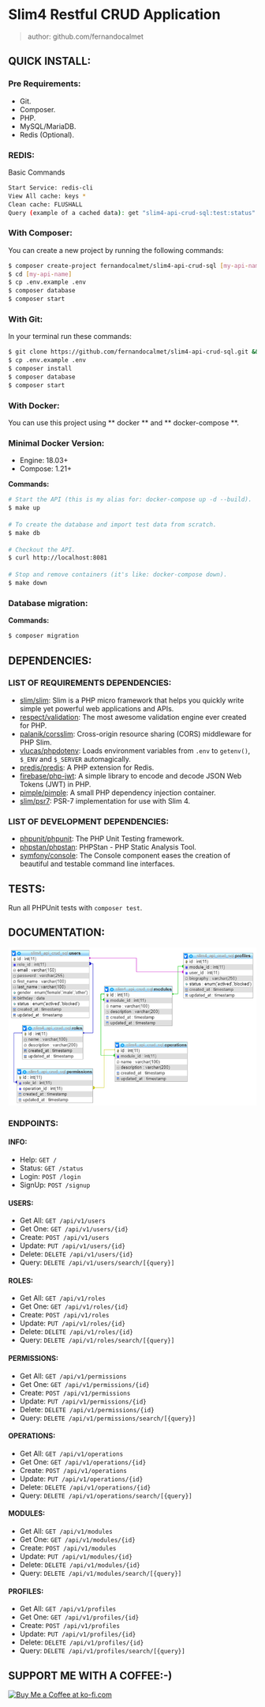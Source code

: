 # Slim4 Restful CRUD Application
> author: github.com/fernandocalmet  
  

## QUICK INSTALL:

### Pre Requirements:

- Git.
- Composer.
- PHP.
- MySQL/MariaDB.
- Redis (Optional).

### REDIS:

Basic Commands

```bash
Start Service: redis-cli
View All cache: keys *
Clean cache: FLUSHALL
Query (example of a cached data): get "slim4-api-crud-sql:test:status"
```

### With Composer:

You can create a new project by running the following commands:

```bash
$ composer create-project fernandocalmet/slim4-api-crud-sql [my-api-name]
$ cd [my-api-name]
$ cp .env.example .env
$ composer database
$ composer start
```


### With Git:

In your terminal run these commands:

```bash
$ git clone https://github.com/fernandocalmet/slim4-api-crud-sql.git && cd slim4-api-crud-sql
$ cp .env.example .env
$ composer install
$ composer database
$ composer start
```

### With Docker:

You can use this project using ** docker ** and ** docker-compose **.


### Minimal Docker Version:

* Engine: 18.03+
* Compose: 1.21+


**Commands:**

```bash
# Start the API (this is my alias for: docker-compose up -d --build).
$ make up

# To create the database and import test data from scratch.
$ make db

# Checkout the API.
$ curl http://localhost:8081

# Stop and remove containers (it's like: docker-compose down).
$ make down
```

### Database migration:

**Commands:**

```bash
$ composer migration
```

## DEPENDENCIES:

### LIST OF REQUIREMENTS DEPENDENCIES:

- [slim/slim](https://github.com/slimphp/Slim): Slim is a PHP micro framework that helps you quickly write simple yet powerful web applications and APIs.
- [respect/validation](https://github.com/Respect/Validation): The most awesome validation engine ever created for PHP.
- [palanik/corsslim](https://github.com/palanik/CorsSlim): Cross-origin resource sharing (CORS) middleware for PHP Slim.
- [vlucas/phpdotenv](https://github.com/vlucas/phpdotenv): Loads environment variables from `.env` to `getenv()`, `$_ENV` and `$_SERVER` automagically.
- [predis/predis](https://github.com/phpredis/phpredis): A PHP extension for Redis.
- [firebase/php-jwt](https://github.com/firebase/php-jwt): A simple library to encode and decode JSON Web Tokens (JWT) in PHP.
- [pimple/pimple](https://github.com/silexphp/Pimple): A small PHP dependency injection container.
- [slim/psr7](https://github.com/slimphp/Slim-Psr7): PSR-7 implementation for use with Slim 4.

### LIST OF DEVELOPMENT DEPENDENCIES:

- [phpunit/phpunit](https://github.com/sebastianbergmann/phpunit): The PHP Unit Testing framework.
- [phpstan/phpstan](https://github.com/phpstan/phpstan): PHPStan - PHP Static Analysis Tool.
- [symfony/console](https://github.com/symfony/console): The Console component eases the creation of beautiful and testable command line interfaces.


## TESTS:

Run all PHPUnit tests with `composer test`.

## DOCUMENTATION:

![Database diagram](extras/img/database.png)

### ENDPOINTS:

#### INFO:
- Help: `GET /`
- Status: `GET /status`
- Login: `POST /login`
- SignUp: `POST /signup`


#### USERS:
- Get All: `GET /api/v1/users`
- Get One: `GET /api/v1/users/{id}`
- Create: `POST /api/v1/users`
- Update: `PUT /api/v1/users/{id}`
- Delete: `DELETE /api/v1/users/{id}`
- Query: `DELETE /api/v1/users/search/[{query}]`

#### ROLES:
- Get All: `GET /api/v1/roles`
- Get One: `GET /api/v1/roles/{id}`
- Create: `POST /api/v1/roles`
- Update: `PUT /api/v1/roles/{id}`
- Delete: `DELETE /api/v1/roles/{id}`
- Query: `DELETE /api/v1/roles/search/[{query}]`

#### PERMISSIONS:
- Get All: `GET /api/v1/permissions`
- Get One: `GET /api/v1/permissions/{id}`
- Create: `POST /api/v1/permissions`
- Update: `PUT /api/v1/permissions/{id}`
- Delete: `DELETE /api/v1/permissions/{id}`
- Query: `DELETE /api/v1/permissions/search/[{query}]`

#### OPERATIONS:
- Get All: `GET /api/v1/operations`
- Get One: `GET /api/v1/operations/{id}`
- Create: `POST /api/v1/operations`
- Update: `PUT /api/v1/operations/{id}`
- Delete: `DELETE /api/v1/operations/{id}`
- Query: `DELETE /api/v1/operations/search/[{query}]`

#### MODULES:
- Get All: `GET /api/v1/modules`
- Get One: `GET /api/v1/modules/{id}`
- Create: `POST /api/v1/modules`
- Update: `PUT /api/v1/modules/{id}`
- Delete: `DELETE /api/v1/modules/{id}`
- Query: `DELETE /api/v1/modules/search/[{query}]`

#### PROFILES:
- Get All: `GET /api/v1/profiles`
- Get One: `GET /api/v1/profiles/{id}`
- Create: `POST /api/v1/profiles`
- Update: `PUT /api/v1/profiles/{id}`
- Delete: `DELETE /api/v1/profiles/{id}`
- Query: `DELETE /api/v1/profiles/search/[{query}]`

  
## SUPPORT ME WITH A COFFEE:-)

<a href='https://ko-fi.com/fernandocalmet' target='_blank'>
  <img height='36' style='border:0px;height:36px;' src='https://az743702.vo.msecnd.net/cdn/kofi3.png?v=2' border='0' alt='Buy Me a Coffee at ko-fi.com' />
</a>